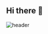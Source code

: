 ## Hi there 👋
![header](https://capsule-render.vercel.app/api?type=transparent&color=#430282&height=300&section=header&text=SeoHa%20GitHub&desc=Good%20to%20see%20you%20%F0%9F%A4%97&fontSize=60&descSize=20)


<!--
**standha/standha** is a ✨ _special_ ✨ repository because its `README.md` (this file) appears on your GitHub profile.

Here are some ideas to get you started:

- 🔭 I’m currently working on ...
- 🌱 I’m currently learning ...
- 👯 I’m looking to collaborate on ...
- 🤔 I’m looking for help with ...
- 💬 Ask me about ...
- 📫 How to reach me: ...
- 😄 Pronouns: ...
- ⚡ Fun fact: ...
-->
